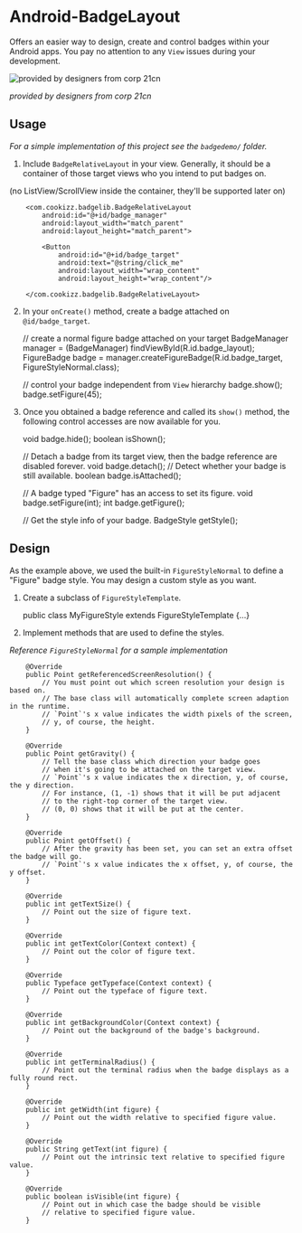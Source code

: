 # Android-BadgeLayout
Offers an easier way to design, create and control badges within your Android apps. You pay no attention to any `View` issues during your development.

![provided by designers from corp 21cn](https://github.com/Cookizz/Android-BadgeLayout/blob/master/badgedemo/src/main/res/raw/badgesample.png)

*provided by designers from corp 21cn*

## Usage
*For a simple implementation of this project see the `badgedemo/` folder.*

  1. Include `BadgeRelativeLayout` in your view. Generally, it should be a container of those target views who you intend to put badges on.
  
  (no ListView/ScrollView inside the container, they'll be supported later on)
  
        <com.cookizz.badgelib.BadgeRelativeLayout
            android:id="@+id/badge_manager"
            android:layout_width="match_parent"
            android:layout_height="match_parent">
            
            <Button
                android:id="@+id/badge_target"
                android:text="@string/click_me"
                android:layout_width="wrap_content"
                android:layout_height="wrap_content"/>

        </com.cookizz.badgelib.BadgeRelativeLayout>

  2. In your `onCreate()` method, create a badge attached on `@id/badge_target`.

        // create a normal figure badge attached on your target
        BadgeManager manager = (BadgeManager) findViewById(R.id.badge_layout);
        FigureBadge badge = manager.createFigureBadge(R.id.badge_target, FigureStyleNormal.class);
        
        // control your badge independent from `View` hierarchy
        badge.show();
        badge.setFigure(45);
    
  3. Once you obtained a badge reference and called its `show()` method, the following control accesses are now available for you.

        void badge.hide();
        boolean isShown();
        
        // Detach a badge from its target view, then the badge reference are disabled forever.
        void badge.detach();
        // Detect whether your badge is still available.
        boolean badge.isAttached();
        
        // A badge typed "Figure" has an access to set its figure.
        void badge.setFigure(int);
        int badge.getFigure();
        
        // Get the style info of your badge.
        BadgeStyle getStyle();

## Design
  
  As the example above, we used the built-in `FigureStyleNormal` to define a "Figure" badge style. You may design a custom style as you want.
  
  1. Create a subclass of `FigureStyleTemplate`.
  
        public class MyFigureStyle extends FigureStyleTemplate {...}

  2. Implement methods that are used to define the styles.

  *Reference `FigureStyleNormal` for a sample implementation*
    
        @Override
        public Point getReferencedScreenResolution() {
            // You must point out which screen resolution your design is based on.
            // The base class will automatically complete screen adaption in the runtime.
            // `Point`'s x value indicates the width pixels of the screen,
            // y, of course, the height.
        }
    
        @Override
        public Point getGravity() {
            // Tell the base class which direction your badge goes
            // when it's going to be attached on the target view.
            // `Point`'s x value indicates the x direction, y, of course, the y direction.
            // For instance, (1, -1) shows that it will be put adjacent
            // to the right-top corner of the target view.
            // (0, 0) shows that it will be put at the center.
        }
    
        @Override
        public Point getOffset() {
            // After the gravity has been set, you can set an extra offset the badge will go.
            // `Point`'s x value indicates the x offset, y, of course, the y offset.
        }
        
        @Override
        public int getTextSize() {
            // Point out the size of figure text.
        }
    
        @Override
        public int getTextColor(Context context) {
            // Point out the color of figure text.
        }
    
        @Override
        public Typeface getTypeface(Context context) {
            // Point out the typeface of figure text.
        }
    
        @Override
        public int getBackgroundColor(Context context) {
            // Point out the background of the badge's background.
        }
    
        @Override
        public int getTerminalRadius() {
            // Point out the terminal radius when the badge displays as a fully round rect.
        }
    
        @Override
        public int getWidth(int figure) {
            // Point out the width relative to specified figure value.
        }
    
        @Override
        public String getText(int figure) {
            // Point out the intrinsic text relative to specified figure value.
        }
    
        @Override
        public boolean isVisible(int figure) {
            // Point out in which case the badge should be visible
            // relative to specified figure value.
        }
    
